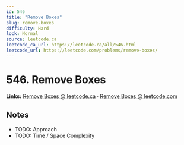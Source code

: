 ```yaml
--- 
id: 546
title: "Remove Boxes"
slug: remove-boxes
difficulty: Hard
lock: Normal
source: leetcode.ca
leetcode_ca_url: https://leetcode.ca/all/546.html
leetcode_url: https://leetcode.com/problems/remove-boxes/
---
```


# 546. Remove Boxes

**Links:** [Remove Boxes @ leetcode.ca](https://leetcode.ca/all/546.html) · [Remove Boxes @ leetcode.com](https://leetcode.com/problems/remove-boxes/)

## Notes
- TODO: Approach
- TODO: Time / Space Complexity
